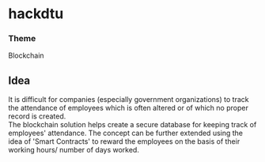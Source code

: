 # hackdtu

### Theme
Blockchain

## Idea
It is difficult for companies (especially government organizations) to track the attendance of employees which is often altered or of which no proper record is created.
<br>
The blockchain solution helps create a secure database for keeping track of employees' attendance. The concept can be further extended using the idea of 'Smart Contracts' to reward the employees on the basis of their working hours/ number of days worked.

